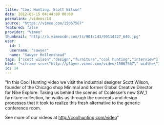 ```yaml
---
title: "Cool Hunting: Scott Wilson"
date: 2012-05-15 04:44:09 00:00
permalink: /videos/14
source: "https://vimeo.com/15067567"
featured: false
provider: "Vimeo"
thumbnail: "http://b.vimeocdn.com/ts/901/143/90114327_640.jpg"
user:
  id: 1
  username: "sawyer"
  name: "Sawyer Hollenshead"
tags: ["scott wilson","design","furniture","cool hunting","interview"]
html: "<iframe src=\"http://player.vimeo.com/video/15067567\" width=\"1280\" height=\"720\" frameborder=\"0\" webkitAllowFullScreen mozallowfullscreen allowFullScreen></iframe>"
id: 14
---
```


"In this Cool Hunting video we visit the industrial designer Scott Wilson, founder of the Chicago shop Minimal and former Global Creative Director for Nike Explore. Taking us behind the scenes of Coalesse's new SW_1 furniture collection, he walks us through the concepts and design processes that it took to realize this fresh alternative to the generic conference room.

See more of our videos at http://coolhunting.com/video"